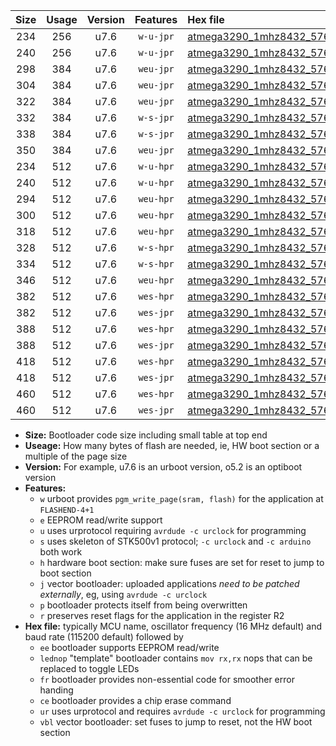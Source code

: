 |Size|Usage|Version|Features|Hex file|
|:-:|:-:|:-:|:-:|:--|
|234|256|u7.6|`w-u-jpr`|[atmega3290_1mhz8432_57600bps_ur_vbl.hex](https://raw.githubusercontent.com/stefanrueger/urboot/main/atmega3290_1mhz8432_57600bps_ur_vbl.hex)|
|240|256|u7.6|`w-u-jpr`|[atmega3290_1mhz8432_57600bps_lednop_ur_vbl.hex](https://raw.githubusercontent.com/stefanrueger/urboot/main/atmega3290_1mhz8432_57600bps_lednop_ur_vbl.hex)|
|298|384|u7.6|`weu-jpr`|[atmega3290_1mhz8432_57600bps_ee_ur_vbl.hex](https://raw.githubusercontent.com/stefanrueger/urboot/main/atmega3290_1mhz8432_57600bps_ee_ur_vbl.hex)|
|304|384|u7.6|`weu-jpr`|[atmega3290_1mhz8432_57600bps_ee_lednop_ur_vbl.hex](https://raw.githubusercontent.com/stefanrueger/urboot/main/atmega3290_1mhz8432_57600bps_ee_lednop_ur_vbl.hex)|
|322|384|u7.6|`weu-jpr`|[atmega3290_1mhz8432_57600bps_ee_lednop_fr_ur_vbl.hex](https://raw.githubusercontent.com/stefanrueger/urboot/main/atmega3290_1mhz8432_57600bps_ee_lednop_fr_ur_vbl.hex)|
|332|384|u7.6|`w-s-jpr`|[atmega3290_1mhz8432_57600bps_vbl.hex](https://raw.githubusercontent.com/stefanrueger/urboot/main/atmega3290_1mhz8432_57600bps_vbl.hex)|
|338|384|u7.6|`w-s-jpr`|[atmega3290_1mhz8432_57600bps_lednop_vbl.hex](https://raw.githubusercontent.com/stefanrueger/urboot/main/atmega3290_1mhz8432_57600bps_lednop_vbl.hex)|
|350|384|u7.6|`weu-jpr`|[atmega3290_1mhz8432_57600bps_ee_lednop_fr_ce_ur_vbl.hex](https://raw.githubusercontent.com/stefanrueger/urboot/main/atmega3290_1mhz8432_57600bps_ee_lednop_fr_ce_ur_vbl.hex)|
|234|512|u7.6|`w-u-hpr`|[atmega3290_1mhz8432_57600bps_ur.hex](https://raw.githubusercontent.com/stefanrueger/urboot/main/atmega3290_1mhz8432_57600bps_ur.hex)|
|240|512|u7.6|`w-u-hpr`|[atmega3290_1mhz8432_57600bps_lednop_ur.hex](https://raw.githubusercontent.com/stefanrueger/urboot/main/atmega3290_1mhz8432_57600bps_lednop_ur.hex)|
|294|512|u7.6|`weu-hpr`|[atmega3290_1mhz8432_57600bps_ee_ur.hex](https://raw.githubusercontent.com/stefanrueger/urboot/main/atmega3290_1mhz8432_57600bps_ee_ur.hex)|
|300|512|u7.6|`weu-hpr`|[atmega3290_1mhz8432_57600bps_ee_lednop_ur.hex](https://raw.githubusercontent.com/stefanrueger/urboot/main/atmega3290_1mhz8432_57600bps_ee_lednop_ur.hex)|
|318|512|u7.6|`weu-hpr`|[atmega3290_1mhz8432_57600bps_ee_lednop_fr_ur.hex](https://raw.githubusercontent.com/stefanrueger/urboot/main/atmega3290_1mhz8432_57600bps_ee_lednop_fr_ur.hex)|
|328|512|u7.6|`w-s-hpr`|[atmega3290_1mhz8432_57600bps.hex](https://raw.githubusercontent.com/stefanrueger/urboot/main/atmega3290_1mhz8432_57600bps.hex)|
|334|512|u7.6|`w-s-hpr`|[atmega3290_1mhz8432_57600bps_lednop.hex](https://raw.githubusercontent.com/stefanrueger/urboot/main/atmega3290_1mhz8432_57600bps_lednop.hex)|
|346|512|u7.6|`weu-hpr`|[atmega3290_1mhz8432_57600bps_ee_lednop_fr_ce_ur.hex](https://raw.githubusercontent.com/stefanrueger/urboot/main/atmega3290_1mhz8432_57600bps_ee_lednop_fr_ce_ur.hex)|
|382|512|u7.6|`wes-hpr`|[atmega3290_1mhz8432_57600bps_ee.hex](https://raw.githubusercontent.com/stefanrueger/urboot/main/atmega3290_1mhz8432_57600bps_ee.hex)|
|382|512|u7.6|`wes-jpr`|[atmega3290_1mhz8432_57600bps_ee_vbl.hex](https://raw.githubusercontent.com/stefanrueger/urboot/main/atmega3290_1mhz8432_57600bps_ee_vbl.hex)|
|388|512|u7.6|`wes-hpr`|[atmega3290_1mhz8432_57600bps_ee_lednop.hex](https://raw.githubusercontent.com/stefanrueger/urboot/main/atmega3290_1mhz8432_57600bps_ee_lednop.hex)|
|388|512|u7.6|`wes-jpr`|[atmega3290_1mhz8432_57600bps_ee_lednop_vbl.hex](https://raw.githubusercontent.com/stefanrueger/urboot/main/atmega3290_1mhz8432_57600bps_ee_lednop_vbl.hex)|
|418|512|u7.6|`wes-hpr`|[atmega3290_1mhz8432_57600bps_ee_lednop_fr.hex](https://raw.githubusercontent.com/stefanrueger/urboot/main/atmega3290_1mhz8432_57600bps_ee_lednop_fr.hex)|
|418|512|u7.6|`wes-jpr`|[atmega3290_1mhz8432_57600bps_ee_lednop_fr_vbl.hex](https://raw.githubusercontent.com/stefanrueger/urboot/main/atmega3290_1mhz8432_57600bps_ee_lednop_fr_vbl.hex)|
|460|512|u7.6|`wes-hpr`|[atmega3290_1mhz8432_57600bps_ee_lednop_fr_ce.hex](https://raw.githubusercontent.com/stefanrueger/urboot/main/atmega3290_1mhz8432_57600bps_ee_lednop_fr_ce.hex)|
|460|512|u7.6|`wes-jpr`|[atmega3290_1mhz8432_57600bps_ee_lednop_fr_ce_vbl.hex](https://raw.githubusercontent.com/stefanrueger/urboot/main/atmega3290_1mhz8432_57600bps_ee_lednop_fr_ce_vbl.hex)|

- **Size:** Bootloader code size including small table at top end
- **Useage:** How many bytes of flash are needed, ie, HW boot section or a multiple of the page size
- **Version:** For example, u7.6 is an urboot version, o5.2 is an optiboot version
- **Features:**
  + `w` urboot provides `pgm_write_page(sram, flash)` for the application at `FLASHEND-4+1`
  + `e` EEPROM read/write support
  + `u` uses urprotocol requiring `avrdude -c urclock` for programming
  + `s` uses skeleton of STK500v1 protocol; `-c urclock` and `-c arduino` both work
  + `h` hardware boot section: make sure fuses are set for reset to jump to boot section
  + `j` vector bootloader: uploaded applications *need to be patched externally*, eg, using `avrdude -c urclock`
  + `p` bootloader protects itself from being overwritten
  + `r` preserves reset flags for the application in the register R2
- **Hex file:** typically MCU name, oscillator frequency (16 MHz default) and baud rate (115200 default) followed by
  + `ee` bootloader supports EEPROM read/write
  + `lednop` "template" bootloader contains `mov rx,rx` nops that can be replaced to toggle LEDs
  + `fr` bootloader provides non-essential code for smoother error handing
  + `ce` bootloader provides a chip erase command
  + `ur` uses urprotocol and requires `avrdude -c urclock` for programming
  + `vbl` vector bootloader: set fuses to jump to reset, not the HW boot section
